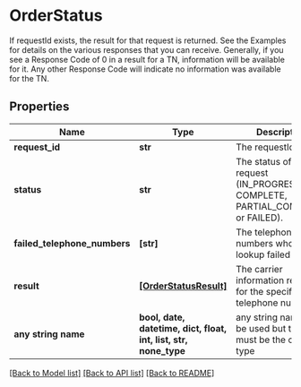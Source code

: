 # OrderStatus

If requestId exists, the result for that request is returned. See the Examples for details on the various responses that you can receive.  Generally, if you see a Response Code of 0 in a result for a TN, information will be available for it.  Any other Response Code will indicate no information was available for the TN.

## Properties
Name | Type | Description | Notes
------------ | ------------- | ------------- | -------------
**request_id** | **str** | The requestId. | [optional] 
**status** | **str** | The status of the request (IN_PROGRESS, COMPLETE, PARTIAL_COMPLETE, or FAILED). | [optional] 
**failed_telephone_numbers** | **[str]** | The telephone numbers whose lookup failed | [optional] 
**result** | [**[OrderStatusResult]**](OrderStatusResult.md) | The carrier information results for the specified telephone number. | [optional] 
**any string name** | **bool, date, datetime, dict, float, int, list, str, none_type** | any string name can be used but the value must be the correct type | [optional]

[[Back to Model list]](../README.md#documentation-for-models) [[Back to API list]](../README.md#documentation-for-api-endpoints) [[Back to README]](../README.md)


